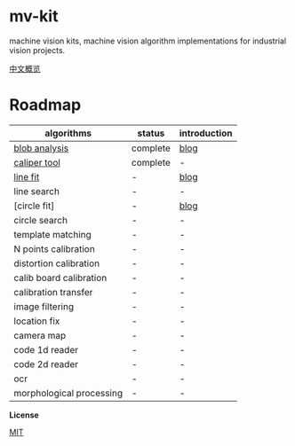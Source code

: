 # mv-kit

machine vision kits, machine vision algorithm implementations for industrial vision projects.


[中文概览](https://github.com/mangosroom/machine-vision-algorithms-library/blob/master/doc/ChineseReadme.md)

# Roadmap

| algorithms | status | introduction |
| --- | --- | ---- |
| [blob analysis](https://github.com/mangosroom/machine-vision-algorithms-library/tree/master/src/blobdetect) | complete | [blog](https://mangoroom.cn/opencv/better-blob-detection-based-on-simepleblobdetector.html) |
| [caliper tool](https://github.com/mangosroom/machine-vision-algorithms-library/tree/master/src/caliper) | complete | - |
| [line fit](https://github.com/mangosroom/machine-vision-algorithms-library/tree/master/src/linefit) | - | [blog](https://mangoroom.cn/opencv/mean-absolute-error-line-fit.html) |
| line search | - | - |
| [circle fit] | - | [blog](https://mangoroom.cn/opencv/mean-absolute-error-circle-fit.html) |
| circle search | - | - |
| template matching | - | - |
| N points calibration | - | - |
| distortion calibration | - | - |
| calib board calibration | - | - |
| calibration transfer | - | - |
| image filtering | - | - |
| location fix | - | - |
| camera map | - | - |
| code 1d reader | - | - |
| code 2d reader | - | - |
| ocr | - | - |
| morphological processing | - | - |


**License**

[MIT](https://github.com/mangosroom/machine-vision-algorithms-library/blob/master/LICENSE)